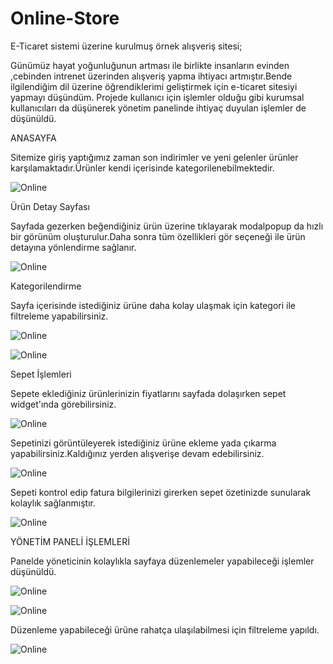 # Online-Store

E-Ticaret sistemi üzerine kurulmuş örnek alışveriş sitesi;

Günümüz hayat yoğunluğunun artması ile birlikte insanların  evinden ,cebinden intrenet üzerinden alışveriş yapma ihtiyacı artmıştır.Bende ilgilendiğim dil üzerine öğrendiklerimi geliştirmek için e-ticaret sitesiyi yapmayı düşündüm.
Projede kullanıcı için işlemler olduğu gibi kurumsal kullanıcıları da düşünerek yönetim panelinde ihtiyaç duyulan işlemler de düşünüldü.

ANASAYFA

Sitemize giriş yaptığımız zaman son indirimler ve yeni gelenler ürünler karşılamaktadır.Ürünler kendi içerisinde kategorilenebilmektedir.

![Online](https://github.com/HulyaYavuz/Online-Store/blob/master/OnlineStore/resimler/p1.jpg?raw=true)

Ürün Detay Sayfası 

Sayfada gezerken beğendiğiniz ürün üzerine tıklayarak modalpopup da hızlı bir görünüm oluşturulur.Daha sonra tüm özellikleri gör seçeneği ile ürün detayına yönlendirme sağlanır.

![Online](https://github.com/HulyaYavuz/Online-Store/blob/master/OnlineStore/resimler/p3.jpg?raw=true)

Kategorilendirme

Sayfa içerisinde istediğiniz ürüne daha kolay ulaşmak için kategori ile filtreleme yapabilirsiniz.

![Online](https://github.com/HulyaYavuz/Online-Store/blob/master/OnlineStore/resimler/p4.jpg?raw=true)


![Online](https://github.com/HulyaYavuz/Online-Store/blob/master/OnlineStore/resimler/p5.jpg?raw=true)

Sepet İşlemleri

Sepete eklediğiniz ürünlerinizin fiyatlarını sayfada dolaşırken sepet widget'ında görebilirsiniz.

![Online](https://github.com/HulyaYavuz/Online-Store/blob/master/OnlineStore/resimler/p6.jpg?raw=true)


Sepetinizi görüntüleyerek istediğiniz ürüne ekleme yada çıkarma yapabilirsiniz.Kaldığınız yerden alışverişe devam edebilirsiniz.

![Online](https://github.com/HulyaYavuz/Online-Store/blob/master/OnlineStore/resimler/p7.jpg?raw=true)


Sepeti kontrol edip fatura bilgilerinizi girerken sepet özetinizde sunularak kolaylık sağlanmıştır.

![Online](https://github.com/HulyaYavuz/Online-Store/blob/master/OnlineStore/resimler/p8.jpg?raw=true)


YÖNETİM PANELİ İŞLEMLERİ 

Panelde yöneticinin kolaylıkla sayfaya düzenlemeler yapabileceği işlemler düşünüldü.

![Online](https://github.com/HulyaYavuz/Online-Store/blob/master/OnlineStore/resimler/a1.jpg?raw=true)

![Online](https://github.com/HulyaYavuz/Online-Store/blob/master/OnlineStore/resimler/a2.jpg?raw=true)

Düzenleme yapabileceği ürüne rahatça ulaşılabilmesi için filtreleme yapıldı.

![Online](https://github.com/HulyaYavuz/Online-Store/blob/master/OnlineStore/resimler/a3.jpg?raw=true)

